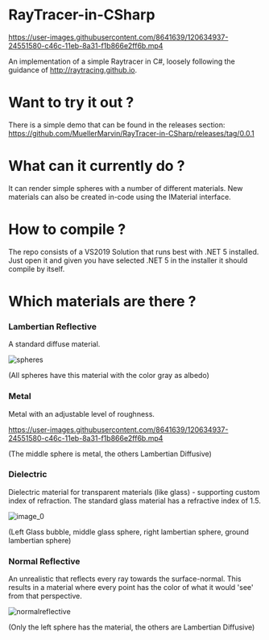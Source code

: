 # RayTracer-in-CSharp

https://user-images.githubusercontent.com/8641639/120634937-24551580-c46c-11eb-8a31-f1b866e2ff6b.mp4

An implementation of a simple Raytracer in C#, loosely following the guidance of http://raytracing.github.io.

# Want to try it out ?

There is a simple demo that can be found in the releases section:
https://github.com/MuellerMarvin/RayTracer-in-CSharp/releases/tag/0.0.1

# What can it currently do ?

It can render simple spheres with a number of different materials.
New materials can also be created in-code using the IMaterial interface.

# How to compile ?

The repo consists of a VS2019 Solution that runs best with .NET 5 installed.
Just open it and given you have selected .NET 5 in the installer it should compile by itself.

# Which materials are there ?

### Lambertian Reflective ###
A standard diffuse material.


![spheres](https://user-images.githubusercontent.com/8641639/119091756-d53fc700-ba0d-11eb-9301-0f7935d6b4f4.gif)

(All spheres have this material with the color gray as albedo)

### Metal ###
Metal with an adjustable level of roughness.

https://user-images.githubusercontent.com/8641639/120634937-24551580-c46c-11eb-8a31-f1b866e2ff6b.mp4

(The middle sphere is metal, the others Lambertian Diffusive)

### Dielectric ###
Dielectric material for transparent materials (like glass) - supporting custom index of refraction.
The standard glass material has a refractive index of 1.5.

![image_0](https://user-images.githubusercontent.com/8641639/120635544-e1477200-c46c-11eb-8328-93ae491227cb.png)

(Left Glass bubble, middle glass sphere, right lambertian sphere, ground lambertian sphere)

### Normal Reflective ###
An unrealistic that reflects every ray towards the surface-normal.
This results in a material where every point has the color of what it would 'see' from that perspective.

![normalreflective](https://user-images.githubusercontent.com/8641639/120059884-8a98fd00-c054-11eb-8702-4cc7d776ad3f.gif)

(Only the left sphere has the material, the others are Lambertian Diffusive)



